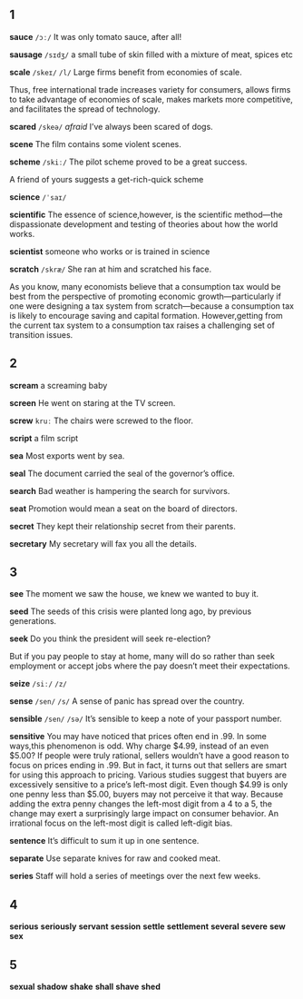 ## 1
**sauce** 
`/ɔː/`
It was only tomato sauce, after all!

**sausage** 
`/sɪdʒ/`
a small tube of skin filled with a mixture of meat, spices etc

**scale** 
`/skeɪ/` `/l/`
Large firms benefit from economies of scale.

Thus, free international trade increases variety for consumers, allows firms to take advantage of economies of scale, makes markets more competitive, and facilitates the spread of technology.

**scared** 
`/skeə/`
*afraid*
I’ve always been scared of dogs.

**scene** 
The film contains some violent scenes.

**scheme** 
`/skiː/`
The pilot scheme proved to be a great success.

A friend of yours suggests a get-rich-quick scheme

**science** 
`/ˈsaɪ/`

**scientific** 
The essence of science,however, is the scientific method—the dispassionate development and testing of theories about how the world works.

**scientist** 
someone who works or is trained in science

**scratch** 
`/skræ/`
She ran at him and scratched his face.

As you know, many economists believe that a consumption tax would be best from the perspective of promoting economic growth—particularly if one were designing a tax system from scratch—because a consumption tax is likely to encourage saving and capital formation. However,getting from the current tax system to a consumption tax raises a challenging set of transition issues.

## 2
**scream** 
a screaming baby

**screen** 
He went on staring at the TV screen.

**screw** 
`kruː`
The chairs were screwed to the floor.

**script** 
a film script

**sea** 
Most exports went by sea.

**seal** 
The document carried the seal of the governor’s office.

**search** 
Bad weather is hampering the search for survivors.

**seat** 
Promotion would mean a seat on the board of directors.

**secret** 
They kept their relationship secret from their parents.

**secretary** 
My secretary will fax you all the details.

## 3
**see** 
The moment we saw the house, we knew we wanted to buy it.

**seed** 
The seeds of this crisis were planted long ago, by previous generations.

**seek**
Do you think the president will seek re-election?

But if you pay people to stay at home, many will do so rather than seek employment or accept jobs where the pay doesn’t meet their expectations.

**seize** 
`/siː/` `/z/`

**sense** 
`/sen/` `/s/`
A sense of panic has spread over the country.

**sensible** 
`/sen/` `/sə/`
It’s sensible to keep a note of your passport number.

**sensitive** 
You may have noticed that prices often end in .99. In some ways,this phenomenon is odd. Why charge $4.99, instead of an even $5.00? If people were truly rational, sellers wouldn’t have a good reason to focus on
prices ending in .99. But in fact, it turns out that sellers are smart for using this approach to pricing. Various studies suggest that buyers are excessively sensitive to a price’s left-most digit. Even though $4.99 is only one penny less than $5.00, buyers may not perceive it that way. Because adding the extra penny changes the left-most digit from a 4 to a 5, the change may exert a surprisingly large impact on consumer behavior. An irrational focus on the left-most digit is called left-digit bias.

**sentence** 
It’s difficult to sum it up in one sentence.

**separate** 
Use separate knives for raw and cooked meat.

**series** 
Staff will hold a series of meetings over the next few weeks.

## 4
**serious** 
**seriously** 
**servant** 
**session** 
**settle** 
**settlement** 
**several** 
**severe** 
**sew** 
**sex** 

## 5
**sexual** 
**shadow** 
**shake** 
**shall** 
**shave** 
**shed** 